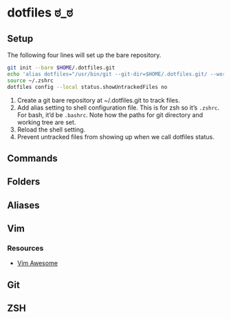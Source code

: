 # dotfiles ಠ_ಠ 

## Setup
The following four lines will set up the bare repository.

```bash
git init --bare $HOME/.dotfiles.git
echo 'alias dotfiles="/usr/bin/git --git-dir=$HOME/.dotfiles.git/ --work-tree=$HOME"' >> $HOME/.zshrc
source ~/.zshrc
dotfiles config --local status.showUntrackedFiles no
```

1. Create a git bare repository at ~/.dotfiles.git to track files.
2. Add alias setting to shell configuration file. This is for zsh so it’s `.zshrc`. For bash, it’d be `.bashrc`. Note how the paths for git directory and working tree are set.
3. Reload the shell setting.
4. Prevent untracked files from showing up when we call dotfiles status.


## Commands

## Folders

## Aliases

## Vim

### Resources
- [Vim Awesome](https://vimawesome.com/)

## Git

## ZSH

